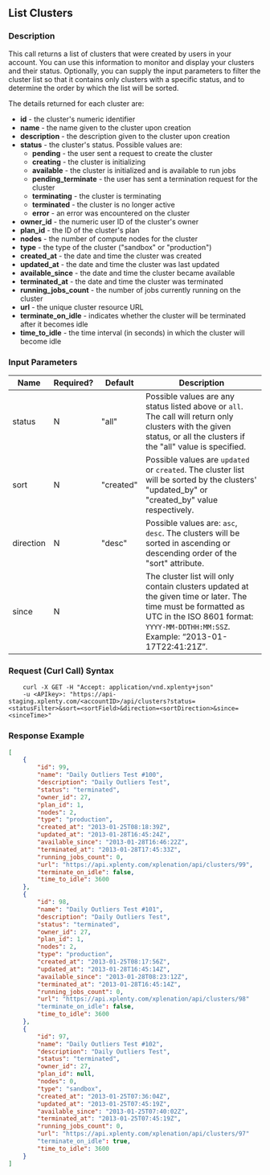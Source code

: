 ## List Clusters

### Description
This call returns a list of clusters that were created by users in your account.
You can use this information to monitor and display your clusters and their status.
Optionally, you can supply the input parameters to filter the cluster list so that it contains
only clusters with a specific status, and to determine the order by which the list will be sorted.

The details returned for each cluster are:

* **id** - the cluster's numeric identifier
* **name** - the name given to the cluster upon creation
* **description** - the description given to the cluster upon creation
* **status** - the cluster's status. Possible values are:
    * **pending** - the user sent a request to create the cluster
    * **creating** - the cluster is initializing
    * **available** - the cluster is initialized and is available to run jobs
    * **pending_terminate** - the user has sent a termination request for the cluster
    * **terminating** - the cluster is terminating
    * **terminated** - the cluster is no longer active
    * **error** - an error was encountered on the cluster
* **owner_id** - the numeric user ID of the cluster's owner
* **plan_id** - the ID of the cluster's plan
* **nodes** - the number of compute nodes for the cluster
* **type** - the type of the cluster ("sandbox" or "production")
* **created_at** - the date and time the cluster was created
* **updated_at** - the date and time the cluster was last updated
* **available_since** - the date and time the cluster became available
* **terminated_at** - the date and time the cluster was terminated
* **running_jobs_count** - the number of jobs currently running on the cluster
* **url** - the unique cluster resource URL
* **terminate_on_idle** - indicates whether the cluster will be terminated after it becomes idle
* **time_to_idle** - the time interval (in seconds) in which the cluster will become idle

### Input Parameters

|Name|Required?|Default|Description|
|----|---------|-------|-----------|
status|N|"all"|Possible values are any status listed above or ```all```. The call will return only clusters with the given status, or all the clusters if the "all" value is specified.
sort|N|"created"|Possible values are ```updated``` or ```created```. The cluster list will be sorted by the clusters' "updated_by" or "created_by" value respectively.
direction|N|"desc"|Possible values are: ```asc```, ```desc```. The clusters will be sorted in ascending or descending order of the "sort" attribute.
since|N| |The cluster list will only contain clusters updated at the given time or later. The time must be formatted as UTC in the ISO 8601 format: ```YYYY-MM-DDTHH:MM:SSZ```. Example: “2013-01-17T22:41:21Z”.

### Request (Curl Call) Syntax
```shell
    curl -X GET -H "Accept: application/vnd.xplenty+json" 
    -u <APIkey>: "https://api-staging.xplenty.com/<accountID>/api/clusters?status=<statusFilter>&sort=<sortField>&direction=<sortDirection>&since=<sinceTime>"
```

### Response Example
```json
[
    {
        "id": 99,
        "name": "Daily Outliers Test #100",
        "description": "Daily Outliers Test",
        "status": "terminated",
        "owner_id": 27,
        "plan_id": 1,
        "nodes": 2,
        "type": "production",
        "created_at": "2013-01-25T08:18:39Z",
        "updated_at": "2013-01-28T16:45:24Z",
        "available_since": "2013-01-28T16:46:22Z",
        "terminated_at": "2013-01-28T17:45:33Z",
        "running_jobs_count": 0,
        "url": "https://api.xplenty.com/xplenation/api/clusters/99",
        "terminate_on_idle": false,
        "time_to_idle": 3600
    },
    {
        "id": 98,
        "name": "Daily Outliers Test #101",
        "description": "Daily Outliers Test",
        "status": "terminated",
        "owner_id": 27,
        "plan_id": 1,
        "nodes": 2,
        "type": "production",
        "created_at": "2013-01-25T08:17:56Z",
        "updated_at": "2013-01-28T16:45:14Z",
        "available_since": "2013-01-28T08:23:12Z",
        "terminated_at": "2013-01-28T16:45:14Z",
        "running_jobs_count": 0,
        "url": "https://api.xplenty.com/xplenation/api/clusters/98"
        "terminate_on_idle": false,
        "time_to_idle": 3600
    },
    {
        "id": 97,
        "name": "Daily Outliers Test #102",
        "description": "Daily Outliers Test",
        "status": "terminated",
        "owner_id": 27,
        "plan_id": null,
        "nodes": 0,
        "type": "sandbox",
        "created_at": "2013-01-25T07:36:04Z",
        "updated_at": "2013-01-25T07:45:19Z",
        "available_since": "2013-01-25T07:40:02Z",
        "terminated_at": "2013-01-25T07:45:19Z",
        "running_jobs_count": 0,
        "url": "https://api.xplenty.com/xplenation/api/clusters/97"
        "terminate_on_idle": true,
        "time_to_idle": 3600
    }
]
```
